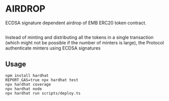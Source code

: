 # AIRDROP

ECDSA signature dependent airdrop of EMB ERC20 token contract.

##

Instead of minting and distributing all the tokens in a single transaction (which might not be possible if the number of minters is large), the Protocol authenticate minters using ECDSA signatures

## Usage

```
npm install hardhat
REPORT_GAS=true npx hardhat test
npx hardhat coverage
npx hardhat node
npx hardhat run scripts/deploy.ts
```
